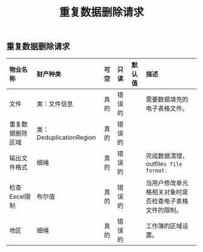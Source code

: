 ﻿---
title: 重复数据删除请求
second_title: Aspose.Cells Cloud Documen
type: docs
url: /zh/specification/model/datadeduplicationrequest/
description: Aspose.Cells 云模型规范：DataDeduplicationRequest。轻松处理 Excel 和其他电子表格文档，具有打开、生成、编辑、拆分、合并、比较和转换等功能
weight: 50
---
## **重复数据删除请求**

 

|物业名称|财产种类|可空|只读|默认值|描述|
|:- |:- |:- |:- |:- |:- |
|文件|类：文件信息|真的|错误的||需要数据填充的电子表格文件。|
|重复数据删除区域|类：DeduplicationRegion|真的|错误的|||
|输出文件格式|细绳|真的|错误的||完成数据清理，outfile`s file format. `|
|检查Excel限制|布尔值|真的|错误的||当用户修改单元格相关对象时是否检查电子表格文件的限制。|
|地区|细绳|真的|错误的||工作簿的区域设置。|

